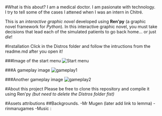﻿#What is this about?
I am a medical doctor. I am pasionate with technology. I try to tell some of the cases I attened when I was an intern in Chitré. 

This is an *interactive graphic novel* developed using **Ren'py** (a graphic novel framework for *Python*). 
In this interactive graphic novel, you must take decisions that lead each of the simulated patients to go back home... or just *die*!

#Installation
Click in the Distros folder and follow the intructions from the readme.md after you open it!

###Image of the start menu
![Start menu](http://s11.postimg.org/wmlslut6b/Start.png)

###A gameplay image
![gameplay1](http://s14.postimg.org/81nstet35/Doctor.png)

###Another gameplay image
![gameplay2](http://s23.postimg.org/eurkkiy57/image.png)

#About this project
Please be free to clone this repository and compile it using Ren'py *(but need to delete the Distros folder fist)*

#Assets attributions
##Backgrounds.
 -Mr Mugen (later add link to lemma)
 -rinmarugames
 -Music :

